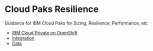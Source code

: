 # Cloud Paks Resilience

Guidance for IBM Cloud Paks for Sizing, Resilience, Performance, etc

* [IBM Cloud Private on OpenShift](ICP.md)
* [Integration](Integration.md)
* [Data](Data.md)
